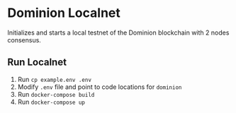 # Dominion Localnet

Initializes and starts a local testnet of the Dominion blockchain with 2 nodes consensus.

## Run Localnet

1. Run `cp example.env .env`
2. Modify `.env` file and point to code locations for `dominion`
3. Run `docker-compose build`
4. Run `docker-compose up`
